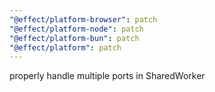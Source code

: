 ```yaml
---
"@effect/platform-browser": patch
"@effect/platform-node": patch
"@effect/platform-bun": patch
"@effect/platform": patch
---
```


properly handle multiple ports in SharedWorker
